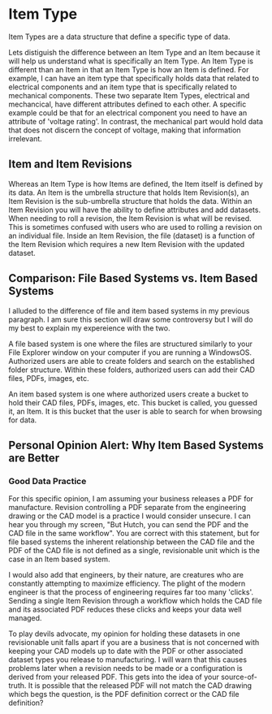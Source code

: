 # Item Type
Item Types are a data structure that define a specific type of data.

Lets distiguish the difference between an Item Type and an Item because it will help us understand what is specifically an Item Type. An Item Type is different than an Item in that an Item Type is how an Item is defined. For example, I can have an item type that specifically holds data that related to electrical components and an item type that is specifically related to mechanical components. These two separate Item Types, electrical and mechancical, have different attributes defined to each other. A specific example could be that for an electrical component you need to have an attribute of 'voltage rating'. In contrast, the mechanical part would hold data that does not discern the concept of voltage, making that information irrelevant. 

## Item and Item Revisions
Whereas an Item Type is how Items are defined, the Item itself is defined by its data. An Item is the umbrella structure that holds Item Revision(s), an Item Revision is the sub-umbrella structure that holds the data. Within an Item Revision you will have the ability to define attributes and add datasets. When needing to roll a revision, the Item Revision is what will be revised. This is sometimes confused with users who are used to rolling a revision on an individual file. Inside an Item Revision, the file (dataset) is a function of the Item Revision which requires a new Item Revision with the updated dataset. 

## Comparison: File Based Systems vs. Item Based Systems
I alluded to the difference of file and item based systems in my previous paragraph. I am sure this section will draw some controversy but I will do my best to explain my expereience with the two. 

A file based system is one where the files are structured similarly to your File Explorer window on your computer if you are running a WindowsOS. Authorized users are able to create folders and search on the established folder structure. Within these folders, authorized users can add their CAD files, PDFs, images, etc. 

An item based system is one where authorized users create a bucket to hold their CAD files, PDFs, images, etc. This bucket is called, you guessed it, an Item. It is this bucket that the user is able to search for when browsing for data.

## Personal Opinion Alert: Why Item Based Systems are Better
### Good Data Practice
For this specific opinion, I am assuming your business releases a PDF for manufacture. Revision controlling a PDF separate from the engineering drawing or the CAD model is a practice I would consider unsecure. I can hear you through my screen, "But Hutch, you can send the PDF and the CAD file in the same workflow". You are correct with this statement, but for file based systems the inherent relationship between the CAD file and the PDF of the CAD file is not defined as a single, revisionable unit which is the case in an Item based system.

I would also add that engineers, by their nature, are creatures who are constantly attempting to maximize efficiency. The plight of the modern engineer is that the process of engineering requires far too many 'clicks'. Sending a single Item Revision through a workflow which holds the CAD file and its associated PDF reduces these clicks and keeps your data well managed. 

To play devils advocate, my opinion for holding these datasets in one revisionable unit falls apart if you are a business that is not concerned with keeping your CAD models up to date with the PDF or other associated dataset types you release to manufacturing. I will warn that this causes problems later when a revision needs to be made or a configuration is derived from your released PDF. This gets into the idea of your source-of-truth. It is possible that the released PDF will not match the CAD drawing which begs the question, is the PDF definition correct or the CAD file definition?

